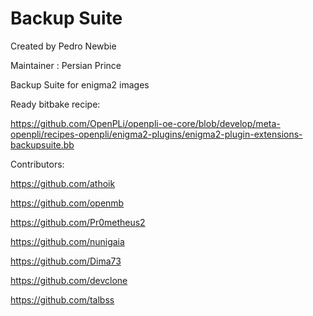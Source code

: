 Backup Suite
===========
Created by Pedro Newbie

Maintainer : Persian Prince

Backup Suite for enigma2 images

Ready bitbake recipe:

https://github.com/OpenPLi/openpli-oe-core/blob/develop/meta-openpli/recipes-openpli/enigma2-plugins/enigma2-plugin-extensions-backupsuite.bb

Contributors:

https://github.com/athoik

https://github.com/openmb

https://github.com/Pr0metheus2

https://github.com/nunigaia

https://github.com/Dima73

https://github.com/devclone

https://github.com/talbss
